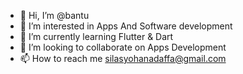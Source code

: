 - 👋 Hi, I’m @bantu
- 👀 I’m interested in Apps And Software development
- 🌱 I’m currently learning Flutter & Dart
- 💞️ I’m looking to collaborate on Apps Development
- 📫 How to reach me silasyohanadaffa@gmail.com

<!---
cybernauttz/cybernauttz is a ✨ special ✨ repository because its `README.md` (this file) appears on your GitHub profile.
You can click the Preview link to take a look at your changes.
--->
